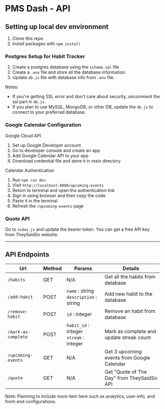 # PMS Dash - API

## Setting up local dev environment

1. Clone this repo
2. Install packages with `npm install`  

### Postgres Setup for Habit Tracker
1. Create a postgres database using the `schema.sql` file  
2. Create a `.env` file and store all the database information.
3. Update `db.js` file with database info from `.env` file.

Notes:  
- If you're getting SSL error and don't care about security, uncomment the ssl part in `db.js`.   
- If you plan to use MySQL, MongoDB, or other DB, update the `db.js` to connect to your preferred database.
  
### Google Calendar Configuration  
Google Cloud API  
1. Set up Google Developer account
2. Go to developer console and create an app  
3. Add Google Calendar API to your app  
4. Download credential file and store it in main directory
  
Calendar Authentication    
1. Run `npm run dev`  
2. Visit `http://localhost:8080/upcoming-events`  
3. Return to terminal and open the authentication link  
4. Sign in using browser and then copy the code  
5. Paste it in the terminal  
6. Refresh the `/upcoming-events` page


### Quote API 

Go to `index.js` and update the bearer token. You can get a free API key from TheySaidSo website.

---

## API Endpoints

| Url | Method | Params | Details |
|---------|-|-|-|
|`/habits` | GET | N/A|Get all the habits from database |
|`/add-habit`| POST | `name` : string <br/>`description` : string|Add new habit to the database |
|`/remove-habit`| POST | `id` : integer | Remove an habit from database|
|`/mark-as-complete`| POST | `habit_id` : integer <br/> `streak` : integer | Mark as complete and update streak count | 
|`/upcoming-events` | GET | N/A |  Get 3 upcoming events from Google Calendar |
|`/quote`|GET|N/A|Get "Quote of The Day" from TheySaidSo API|



Note: Planning to include more item here such as analytics, user-info, and front-end configurations.